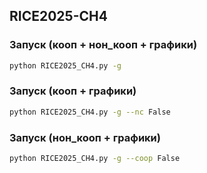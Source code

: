 ## RICE2025-CH4

### Запуск (кооп + нон_кооп + графики)
```bash
python RICE2025_CH4.py -g
```

### Запуск (кооп + графики)
```bash
python RICE2025_CH4.py -g --nc False
```

### Запуск (нон_кооп + графики)
```bash
python RICE2025_CH4.py -g --coop False
```

